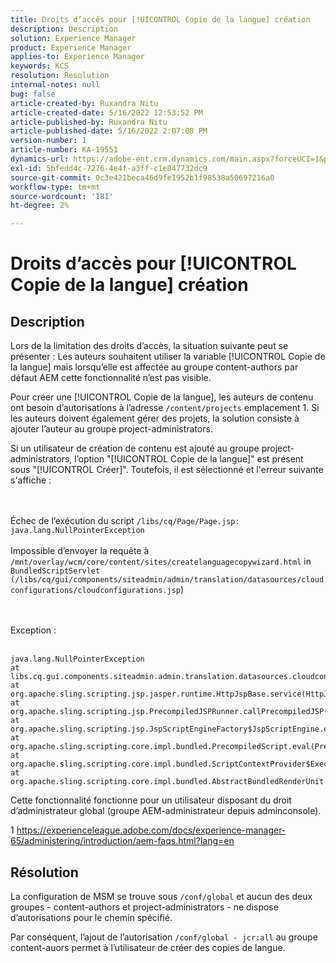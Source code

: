 ```yaml
---
title: Droits d’accès pour [!UICONTROL Copie de la langue] création
description: Description
solution: Experience Manager
product: Experience Manager
applies-to: Experience Manager
keywords: KCS
resolution: Resolution
internal-notes: null
bug: false
article-created-by: Ruxandra Nitu
article-created-date: 5/16/2022 12:53:52 PM
article-published-by: Ruxandra Nitu
article-published-date: 5/16/2022 2:07:08 PM
version-number: 1
article-number: KA-19551
dynamics-url: https://adobe-ent.crm.dynamics.com/main.aspx?forceUCI=1&pagetype=entityrecord&etn=knowledgearticle&id=2e4a6f36-17d5-ec11-a7b5-000d3a37750e
exl-id: 5bfedd4c-7276-4e4f-a3ff-c1e847732dc9
source-git-commit: 0c3e421beca46d9fe1952b1f98538a50697216a0
workflow-type: tm+mt
source-wordcount: '181'
ht-degree: 2%

---
```


# Droits d’accès pour [!UICONTROL Copie de la langue] création

## Description


Lors de la limitation des droits d’accès, la situation suivante peut se présenter : Les auteurs souhaitent utiliser la variable [!UICONTROL Copie de la langue] mais lorsqu’elle est affectée au groupe content-authors par défaut AEM cette fonctionnalité n’est pas visible.

Pour créer une [!UICONTROL Copie de la langue], les auteurs de contenu ont besoin d’autorisations à l’adresse `/content/projects` emplacement 1. Si les auteurs doivent également gérer des projets, la solution consiste à ajouter l’auteur au groupe project-administrators.

Si un utilisateur de création de contenu est ajouté au groupe project-administrators, l’option &quot;[!UICONTROL Copie de la langue]&quot; est présent sous &quot;[!UICONTROL Créer]&quot;. Toutefois, il est sélectionné et l&#39;erreur suivante s&#39;affiche :


<br><br>Échec de l’exécution du script `/libs/cq/Page/Page.jsp: java.lang.NullPointerException`<br><br>
Impossible d’envoyer la requête à `/mnt/overlay/wcm/core/content/sites/createlanguagecopywizard.html` in `BundledScriptServlet (/libs/cq/gui/components/siteadmin/admin/translation/datasources/cloudconfigurations/cloudconfigurations.jsp`)

<br><br>Exception :<br><br>

```
java.lang.NullPointerException
at libs.cq.gui.components.siteadmin.admin.translation.datasources.cloudconfigurations.cloudconfigurations__002e__jsp._jspService(cloudconfigurations__002e__jsp.java:183)
at org.apache.sling.scripting.jsp.jasper.runtime.HttpJspBase.service(HttpJspBase.java:70)
at org.apache.sling.scripting.jsp.PrecompiledJSPRunner.callPrecompiledJSP(PrecompiledJSPRunner.java:72)
at org.apache.sling.scripting.jsp.JspScriptEngineFactory$JspScriptEngine.eval(JspScriptEngineFactory.java:583)
at org.apache.sling.scripting.core.impl.bundled.PrecompiledScript.eval(PrecompiledScript.java:56)
at org.apache.sling.scripting.core.impl.bundled.ScriptContextProvider$ExecutableContext.eval(ScriptContextProvider.java:170)
at org.apache.sling.scripting.core.impl.bundled.AbstractBundledRenderUnit.eval(AbstractBundledRenderUnit.java:135)
```




Cette fonctionnalité fonctionne pour un utilisateur disposant du droit d’administrateur global (groupe AEM-administrateur depuis adminconsole).



1 https://experienceleague.adobe.com/docs/experience-manager-65/administering/introduction/aem-faqs.html?lang=en


## Résolution


La configuration de MSM se trouve sous `/conf/global` et aucun des deux groupes - content-authors et project-administrators - ne dispose d’autorisations pour le chemin spécifié.

Par conséquent, l’ajout de l’autorisation `/conf/global - jcr:all` au groupe content-auors permet à l’utilisateur de créer des copies de langue.
